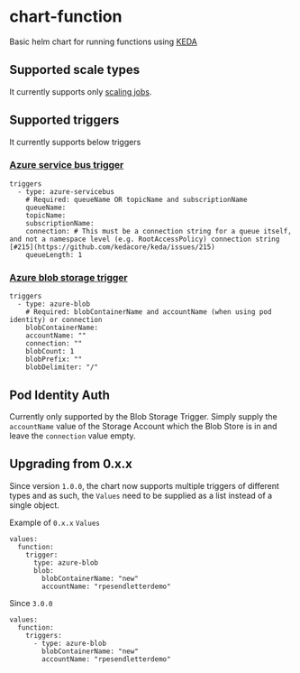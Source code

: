 # chart-function

Basic helm chart for running functions using [KEDA](https://keda.sh/)

## Supported scale types

It currently supports only [scaling jobs](https://keda.sh/docs/1.4/concepts/scaling-jobs/).

## Supported triggers

It currently supports below triggers
### [Azure service bus trigger](https://keda.sh/docs/1.4/scalers/azure-service-bus/)
```helmyaml
triggers
  - type: azure-servicebus 
    # Required: queueName OR topicName and subscriptionName
    queueName:
    topicName:
    subscriptionName:
    connection: # This must be a connection string for a queue itself, and not a namespace level (e.g. RootAccessPolicy) connection string [#215](https://github.com/kedacore/keda/issues/215)
    queueLength: 1
```
### [Azure blob storage trigger](https://keda.sh/docs/1.4/scalers/azure-storage-blob/)
```helmyaml
triggers
  - type: azure-blob
    # Required: blobContainerName and accountName (when using pod identity) or connection
    blobContainerName:
    accountName: ""
    connection: ""
    blobCount: 1
    blobPrefix: ""
    blobDelimiter: "/"
```

## Pod Identity Auth

Currently only supported by the Blob Storage Trigger. Simply supply the `accountName` value of the Storage Account which 
the Blob Store is in and leave the `connection` value empty.

## Upgrading from 0.x.x
Since version `1.0.0`, the chart now supports multiple triggers of different types and as such, the `Values` need to be 
supplied as a list instead of a single object.

Example of `0.x.x` `Values`
```helmyaml
values:
  function:
    trigger:
      type: azure-blob
      blob:
        blobContainerName: "new"
        accountName: "rpesendletterdemo"
```

Since `3.0.0`
```helmyaml
values:
  function:
    triggers:
      - type: azure-blob
        blobContainerName: "new"
        accountName: "rpesendletterdemo"
```
